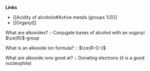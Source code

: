 **Links**
- [[Acidity of alcohols#Active metals (groups 1/2)]] 
- [[Organyl]] 

What are alkoxides? :: Conjugate bases of alcohol with an organyl $\ce{R}$-group 

What is an alkoxide ion formula? :: $\ce{R-O-}$

What are alkoxide ions good at? :: Donating electrons (it is a good nucleophile)